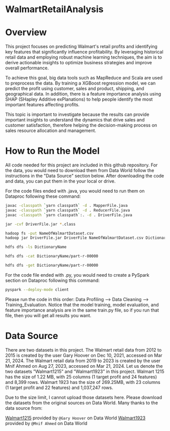 # WalmartRetailAnalysis

# Overview
This project focuses on predicting Walmart's retail profits and identifying key features that significantly influence profitability. By leveraging historical retail data and employing robust machine learning techniques, the aim is to derive actionable insights to optimize business strategies and improve overall performance.

To achieve this goal, big data tools such as MapReduce and Scala are used to preprocess the data. By training a XGBoost regression model, we can predict the profit using customer, sales and product, shipping, and geographical data. In addition, there is a feature importance analysis using SHAP (SHapley Additive exPlanations) to help people identify the most important features affecting profits.

This topic is important to investigate because the results can provide important insights to understand the dynamics that drive sales and customer satisfaction, therefore helping the decision-making process on sales resource allocation and management.

# How to Run the Model
All code needed for this project are included in this github repository. For the data, you would need to download them from Data World follow the instructions in the "Data Source" section below. After downloading the code and data, you can put them in the your local or drive.

For the code files ended with .java, you would need to run them on Dataproc following these command:

```bash
javac -classpath `yarn classpath` -d . MapperFile.java
javac -classpath `yarn classpath` -d . ReducerFile.java
javac -classpath `yarn classpath`:. -d . DriverFile.java

jar -cvf DriverFile.jar *.class

hadoop fs -put NameOfWalmartDataset.csv
hadoop jar DriverFile.jar DriverFile NameOfWalmartDataset.csv DictionaryName

hdfs dfs -ls DictionaryName

hdfs dfs -cat DictionaryName/part-r-00000

hdfs dfs -get DictionaryName/part-r-00000
```
For the code file ended with .py, you would need to create a PySpark section on Dataproc following this command:

```bash
pyspark --deploy-mode client
```

Please run the code in this order: Data Profiling --> Data Cleaning --> Training_Evaluation. Notice that the model training, model evaluation, and feature importance analysis are in the same train.py file, so if you run that file, then you will get all results you want.

# Data Source  
There are two datasets in this project. The Walmart retail data from 2012 to 2015 is created by the user Gary Hoover on Dec 10, 2021, accessed on Mar 21, 2024. The Walmart retail data from 2019 to 2023 is created by the user Mnif Ahmed on Aug 27, 2023, accessed on Mar 21, 2024. Let us denote the two datasets ”Walmart1215” and ”Walmart1923” in this project.
Walmart 1215 has the size of 1.22 MB, with 25 columns (1 target profit and 24 features) and 8,399 rows. Walmart 1923 has the size of 269.25MB, with 23 columns (1 target profit and 22 features) and 1,037,247 rows.

Due to the size limit, I cannot upload those datasets here. Please download the datasets from the original sources on Data World. Many thanks to the data source from: 

[Walmart1215](https://data.world/garyhoove470/walmart-retail-dataset) provided by `@Gary Hoover` on Data World
[Walmart1923](https://data.world/ahmedmnif150/walmart-retail-dataset) provided by `@Mnif Ahmed` on Data World
